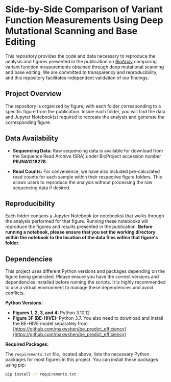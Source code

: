 # Side-by-Side Comparison of Variant Function Measurements Using Deep Mutational Scanning and Base Editing

This repository provides the code and data necessary to reproduce the analysis and figures presented in the publication on [BioArxiv](https://www.biorxiv.org/content/10.1101/2024.06.30.601444v2) comparing variant function measurements obtained through deep mutational scanning and base editing. We are committed to transparency and reproducibility, and this repository facilitates independent validation of our findings.

## Project Overview

The repository is organized by figure, with each folder corresponding to a specific figure from the publication. Inside each folder, you will find the data and Jupyter Notebook(s) required to recreate the analysis and generate the corresponding figure.

## Data Availability

* **Sequencing Data:** Raw sequencing data is available for download from the Sequence Read Archive (SRA) under BioProject accession number **PRJNA1218278**.

* **Read Counts:** For convenience, we have also included pre-calculated read counts for each sample within their respective figure folders. This allows users to reproduce the analysis without processing the raw sequencing data if desired.

## Reproducibility

Each folder contains a Jupyter Notebook (or notebooks) that walks through the analysis performed for that figure. Running these notebooks will reproduce the figures and results presented in the publication.  **Before running a notebook, please ensure that you set the working directory within the notebook to the location of the data files within that figure's folder.**


## Dependencies


This project uses different Python versions and packages depending on the figure being generated. Please ensure you have the correct versions and dependencies installed before running the scripts.  It is highly recommended to use a virtual environment to manage these dependencies and avoid conflicts.


**Python Versions:**

* **Figures 1, 2, 3, and 4:** Python 3.10.12
* **Figure 3F (BE-HIVE):** Python 3.7.  You also need to download and install the BE-HIVE model separately from
  [https://github.com/maxwshen/be_predict_efficiency](https://github.com/maxwshen/be_predict_efficiency)

**Required Packages:**

The `requirements.txt` file, located above, lists the necessary Python packages for most figures in this project. You can install these packages using pip:

```bash
pip install -r requirements.txt


